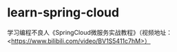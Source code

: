 # learn-spring-cloud
学习编程不良人《SpringCloud微服务实战教程》（视频地址：&lt;https://www.bilibili.com/video/BV1S5411c7hM>）
